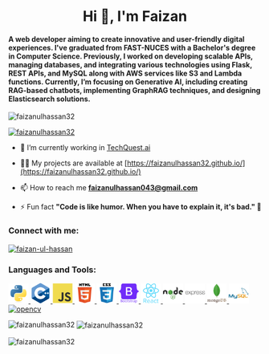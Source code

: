 <h1 align="center">Hi 👋, I'm Faizan</h1>
<h4 align="left">
  A web developer aiming to create innovative and user-friendly digital experiences. I've graduated from FAST-NUCES with a Bachelor's degree in Computer Science.
   Previously, I worked on developing scalable APIs, managing databases, and integrating various technologies using Flask, REST APIs, and MySQL along with AWS services like S3 and Lambda functions.
  Currently, I’m focusing on Generative AI, including creating RAG-based chatbots, implementing GraphRAG techniques, and designing Elasticsearch solutions.
</h4>

<p align="left"> <img src="https://komarev.com/ghpvc/?username=faizanulhassan32&label=Profile%20views&color=0e75b6&style=flat" alt="faizanulhassan32" /> </p>

<p align="left"> <a href="https://github.com/ryo-ma/github-profile-trophy"><img src="https://github-profile-trophy.vercel.app/?username=faizanulhassan32" alt="faizanulhassan32" /></a> </p>

- 🔭 I’m currently working in [TechQuest.ai](https://www.questlab.pk/)

- 👨‍💻 My projects are available at [https://faizanulhassan32.github.io/](https://faizanulhassan32.github.io/)

- 📫 How to reach me **faizanulhassan043@gmail.com**

- ⚡ Fun fact **"Code is like humor. When you have to explain it, it's bad." 👋**

<h3 align="left">Connect with me:</h3>
<p align="left">
<a href="https://linkedin.com/in/faizan-ul-hassan" target="blank"><img align="center" src="https://raw.githubusercontent.com/rahuldkjain/github-profile-readme-generator/master/src/images/icons/Social/linked-in-alt.svg" alt="faizan-ul-hassan" height="30" width="40" /></a>

<h3 align="left">Languages and Tools:</h3>
<p align="left">
  <a href="https://www.python.org" target="_blank" rel="noreferrer">
    <img src="https://raw.githubusercontent.com/devicons/devicon/master/icons/python/python-original.svg" alt="python" width="40" height="40"/>
  </a>
  <a href="https://www.w3schools.com/cpp/" target="_blank" rel="noreferrer">
    <img src="https://raw.githubusercontent.com/devicons/devicon/master/icons/cplusplus/cplusplus-original.svg" alt="cplusplus" width="40" height="40"/>
  </a>
  <a href="https://developer.mozilla.org/en-US/docs/Web/JavaScript" target="_blank" rel="noreferrer">
    <img src="https://raw.githubusercontent.com/devicons/devicon/master/icons/javascript/javascript-original.svg" alt="javascript" width="40" height="40"/>
  </a>
  <a href="https://www.w3.org/html/" target="_blank" rel="noreferrer">
    <img src="https://raw.githubusercontent.com/devicons/devicon/master/icons/html5/html5-original-wordmark.svg" alt="html5" width="40" height="40"/>
  </a>
  <a href="https://www.w3schools.com/css/" target="_blank" rel="noreferrer">
    <img src="https://raw.githubusercontent.com/devicons/devicon/master/icons/css3/css3-original-wordmark.svg" alt="css3" width="40" height="40"/>
  </a>
  <a href="https://getbootstrap.com" target="_blank" rel="noreferrer">
    <img src="https://raw.githubusercontent.com/devicons/devicon/master/icons/bootstrap/bootstrap-plain-wordmark.svg" alt="bootstrap" width="40" height="40"/>
  </a>
  <a href="https://reactjs.org/" target="_blank" rel="noreferrer">
    <img src="https://raw.githubusercontent.com/devicons/devicon/master/icons/react/react-original-wordmark.svg" alt="react" width="40" height="40"/>
  </a>
  <a href="https://nodejs.org" target="_blank" rel="noreferrer">
    <img src="https://raw.githubusercontent.com/devicons/devicon/master/icons/nodejs/nodejs-original-wordmark.svg" alt="nodejs" width="40" height="40"/>
  </a>
  <a href="https://expressjs.com" target="_blank" rel="noreferrer">
    <img src="https://raw.githubusercontent.com/devicons/devicon/master/icons/express/express-original-wordmark.svg" alt="express" width="40" height="40"/>
  </a>
  <a href="https://www.mongodb.com/" target="_blank" rel="noreferrer">
    <img src="https://raw.githubusercontent.com/devicons/devicon/master/icons/mongodb/mongodb-original-wordmark.svg" alt="mongodb" width="40" height="40"/>
  </a>
  <a href="https://www.mysql.com/" target="_blank" rel="noreferrer">
    <img src="https://raw.githubusercontent.com/devicons/devicon/master/icons/mysql/mysql-original-wordmark.svg" alt="mysql" width="40" height="40"/>
  </a>
  <a href="https://opencv.org/" target="_blank" rel="noreferrer">
    <img src="https://www.vectorlogo.zone/logos/opencv/opencv-icon.svg" alt="opencv" width="40" height="40"/>
  </a>
</p>

<p><img align="left" src="https://github-readme-stats.vercel.app/api/top-langs?username=faizanulhassan32&show_icons=true&locale=en&layout=compact" alt="faizanulhassan32" /></p>

<p>&nbsp;<img align="center" src="https://github-readme-stats.vercel.app/api?username=faizanulhassan32&show_icons=true&locale=en" alt="faizanulhassan32" /></p>

<p><img align="center" src="https://github-readme-streak-stats.herokuapp.com/?user=faizanulhassan32&" alt="faizanulhassan32" /></p>
